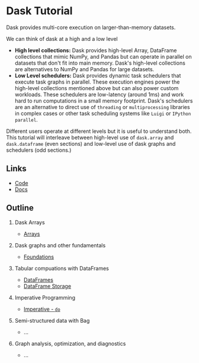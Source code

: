 Dask Tutorial
=============

Dask provides multi-core execution on larger-than-memory datasets.

We can think of dask at a high and a low level

*  **High level collections:**  Dask provides high-level Array, DataFrame
   collections that mimic NumPy, and Pandas but can operate in parallel on
   datasets that don't fit into main memory.  Dask's high-level collections are
   alternatives to NumPy and Pandas for large datasets.
*  **Low Level schedulers:** Dask provides dynamic task schedulers that
   execute task graphs in parallel.  These execution engines power the
   high-level collections mentioned above but can also power custom workloads.
   These schedulers are low-latency (around 1ms) and work hard to run
   computations in a small memory footprint.  Dask's schedulers are an
   alternative to direct use of `threading` or `multiprocessing` libraries in
   complex cases or other task scheduling systems like `Luigi` or
   `IPython parallel`.

Different users operate at different levels but it is useful to understand
both.  This tutorial will interleave between high-level use of `dask.array` and
`dask.dataframe` (even sections) and low-level use of dask graphs and
schedulers (odd sections.)

Links
-----

*  [Code](https://github.com/ContinuumIO/dask/)
*  [Docs](https://dask.pydata.org/en/latest/)

Outline
-------

1.  Dask Arrays

    *  [Arrays](01-Array.ipynb)

2.  Dask graphs and other fundamentals

    *  [Foundations](02-Foundations.ipynb)

3.  Tabular compuations with DataFrames

    *  [DataFrames](03a-DataFrame.ipynb)
    *  [DataFrame Storage](03b-DataFrame-Storage.ipynb)

4.  Imperative Programming

    *  [Imperative - `do`](04-Imperative.ipynb)

5.  Semi-structured data with Bag

    *  ...

6.  Graph analysis, optimization, and diagnostics

    *  ...
